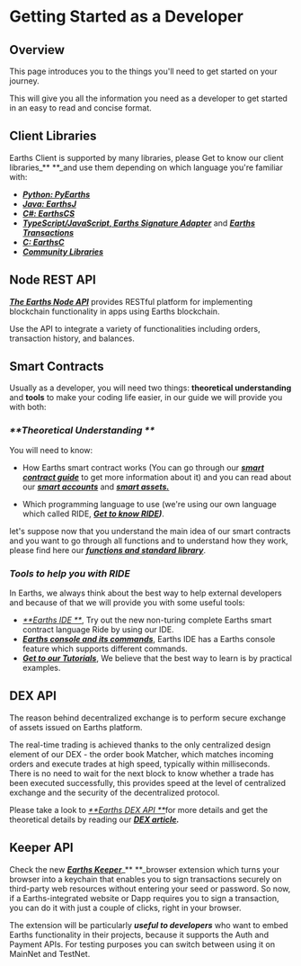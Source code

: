 # Getting Started as a Developer

## Overview

This page introduces you to the things you'll need to get started on your journey.

This will give you all the information you need as a developer to get started in an easy to read and concise format.

## Client Libraries

Earths Client is supported by many libraries, please Get to know our client libraries\_** **\_and use them depending on which language you're familiar with:

* [_**Python: PyEarths**_](/earths-api-and-sdk/client-libraries/pyearths.md)
* [_**Java: EarthsJ**_](/earths-api-and-sdk/client-libraries/earthsj.md)
* [_**C\#: EarthsCS**_](/earths-api-and-sdk/client-libraries/earthscs.md)
* [_**TypeScript/JavaScript, Earths Signature Adapter**_](/earths-api-and-sdk/client-libraries/earths-signature-adapter.md) and [_**Earths Transactions**_](#)
* [_**C: EarthsC**_](/earths-api-and-sdk/client-libraries/earths-c.md)
* [_**Community Libraries**_](/earths-api-and-sdk/client-libraries/unofficial-libraries.md)

## Node REST API

[_**The Earths Node API**_](/earths-api-and-sdk/earths-node-rest-api.md) provides RESTful platform for implementing blockchain functionality in apps using Earths blockchain.

Use the API to integrate a variety of functionalities including orders, transaction history, and balances.

## Smart Contracts

Usually as a developer, you will need two things: **theoretical understanding** and **tools** to make your coding life easier, in our guide we will provide you with both:

### _**Theoretical Understanding **_

You will need to know:

* How Earths smart contract works \(You can go through our [_**smart contract guide**_](/smart-contracts/earths-contracts-language-description.md) to get more information about it\) and you can read about our [_**smart accounts**_](/smart-contracts/smart-accounts.md) and [_**smart assets.**_](/smart-contracts/smart-assets.md)

* Which programming language to use \(we're using our own language which called RIDE, [_**Get to know RIDE**_](/smart-contracts/ride-language/ride-language.md)_**\)**_.

let's suppose now that you understand the main idea of our smart contracts and you want to go through all functions and to understand how they work, please find here our [_**functions and standard library**_](/smart-contracts/ride-language/standard-library.md).

### _**Tools to help you with RIDE**_

In Earths, we always think about the best way to help external developers and because of that we will provide you with some useful tools:

* [_**Earths IDE **_](https://ide.earths.ga), Try out the new non-turing complete Earths smart contract language Ride by using our IDE.
* [_**Earths console and its commands**_](/smart-contracts/ride-language/earths-console-commands/earths-console-commands.md), Earths IDE has a Earths console feature which supports different commands.
* [_**Get to our Tutorials**_](/smart-contracts/video-tutorials-and-articles.md), We believe that the best way to learn is by practical examples.

## DEX API

The reason behind decentralized exchange is to perform secure exchange of assets issued on Earths platform.

The real-time trading is achieved thanks to the only centralized design element of our DEX - the order book Matcher, which matches incoming orders and execute trades at high speed, typically within milliseconds. There is no need to wait for the next block to know whether a trade has been executed successfully, this provides speed at the level of centralized exchange and the security of the decentralized protocol.

Please take a look to [_**Earths DEX API **_](/earths-api-and-sdk/dex-api/matcher.md)for more details and get the theoretical details by reading our [_**DEX article**_](/earths-environment/decentralized-cryptocurrency-exchange-dex.md)_**.**_

## Keeper API

Check the new [_**Earths Keeper**_](/earths-api-and-sdk/earths-keeper-api.md)\_** **\_browser extension which turns your browser into a keychain that enables you to sign transactions securely on third-party web resources without entering your seed or password. So now, if a Earths-integrated website or Dapp requires you to sign a transaction, you can do it with just a couple of clicks, right in your browser.

The extension will be particularly _**useful to developers**_ who want to embed Earths functionality in their projects, because it supports the Auth and Payment APIs. For testing purposes you can switch between using it on MainNet and TestNet.

